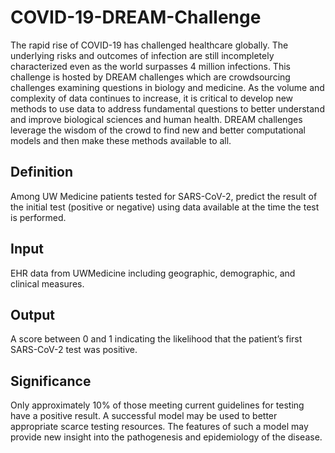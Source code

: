 # COVID-19-DREAM-Challenge

The rapid rise of COVID-19 has challenged healthcare globally. The underlying risks and outcomes of infection are still incompletely characterized even as the world surpasses 4 million infections. This challenge is hosted by DREAM challenges which are crowdsourcing challenges examining questions in biology and medicine. As the volume and complexity of data continues to increase, it is critical to develop new methods to use data to address fundamental questions to better understand and improve biological sciences and human health. DREAM challenges leverage the wisdom of the crowd to find new and better computational models and then make these methods available to all.

## Definition
Among UW Medicine patients tested for SARS-CoV-2, predict the result of the initial test (positive or negative) using data available at the time the test is performed.

## Input
EHR data from UWMedicine including geographic, demographic, and clinical measures.

## Output
A score between 0 and 1 indicating the likelihood that the patient’s first SARS-CoV-2 test was positive.

## Significance
Only approximately 10% of those meeting current guidelines for testing have a positive result. A successful model may be used to better appropriate scarce testing resources. The features of such a model may provide new insight into the pathogenesis and epidemiology of the disease.
